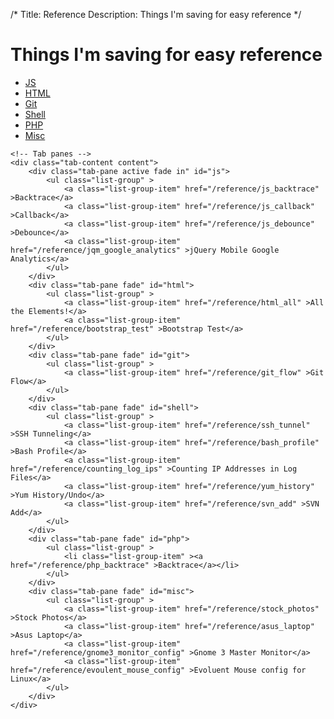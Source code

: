 /*
Title: Reference
Description: Things I'm saving for easy reference
*/

# Things I'm saving for easy reference

<div>
	<!-- Nav tabs -->
		<ul class="nav nav-pills" role="tablist">
		  <li class="active"><a href="#js" role="tab" data-toggle="tab">JS</a></li>
		  <li><a href="#html" role="tab" data-toggle="tab">HTML</a></li>
		  <li><a href="#git" role="tab" data-toggle="tab">Git</a></li>
		  <li><a href="#shell" role="tab" data-toggle="tab">Shell</a></li>
		  <li><a href="#php" role="tab" data-toggle="tab">PHP</a></li>
		  <li><a href="#misc" role="tab" data-toggle="tab">Misc</a></li>
		</ul>

	<!-- Tab panes -->
	<div class="tab-content content">
		<div class="tab-pane active fade in" id="js">
			<ul class="list-group" >
				<a class="list-group-item" href="/reference/js_backtrace" >Backtrace</a>
				<a class="list-group-item" href="/reference/js_callback" >Callback</a>
				<a class="list-group-item" href="/reference/js_debounce" >Debounce</a>
				<a class="list-group-item" href="/reference/jqm_google_analytics" >jQuery Mobile Google Analytics</a>
			</ul>
		</div>
		<div class="tab-pane fade" id="html">
			<ul class="list-group" >
				<a class="list-group-item" href="/reference/html_all" >All the Elements!</a>
				<a class="list-group-item" href="/reference/bootstrap_test" >Bootstrap Test</a>
			</ul>
		</div>
		<div class="tab-pane fade" id="git">
			<ul class="list-group" >
				<a class="list-group-item" href="/reference/git_flow" >Git Flow</a>
			</ul>
		</div>
		<div class="tab-pane fade" id="shell">
			<ul class="list-group" >
				<a class="list-group-item" href="/reference/ssh_tunnel" >SSH Tunneling</a>
				<a class="list-group-item" href="/reference/bash_profile" >Bash Profile</a>
				<a class="list-group-item" href="/reference/counting_log_ips" >Counting IP Addresses in Log Files</a>
				<a class="list-group-item" href="/reference/yum_history" >Yum History/Undo</a>
				<a class="list-group-item" href="/reference/svn_add" >SVN Add</a>
			</ul>
		</div>
		<div class="tab-pane fade" id="php">
			<ul class="list-group" >
				<li class="list-group-item" ><a href="/reference/php_backtrace" >Backtrace</a></li>
			</ul>
		</div>
		<div class="tab-pane fade" id="misc">
			<ul class="list-group" >
				<a class="list-group-item" href="/reference/stock_photos" >Stock Photos</a>
				<a class="list-group-item" href="/reference/asus_laptop" >Asus Laptop</a>
				<a class="list-group-item" href="/reference/gnome3_monitor_config" >Gnome 3 Master Monitor</a>
				<a class="list-group-item" href="/reference/evoulent_mouse_config" >Evoluent Mouse config for Linux</a>
			</ul>
		</div>
	</div>
</div>
